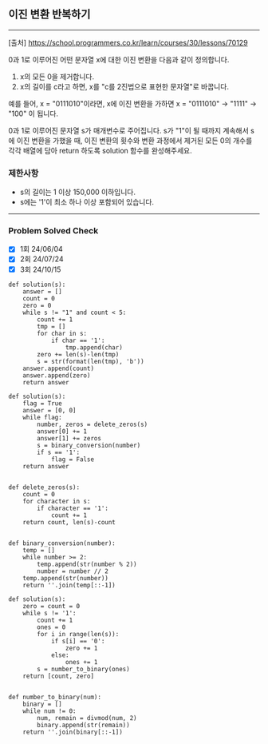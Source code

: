 ## 이진 변환 반복하기

---

[출처] https://school.programmers.co.kr/learn/courses/30/lessons/70129

0과 1로 이루어진 어떤 문자열 x에 대한 이진 변환을 다음과 같이 정의합니다.

1. x의 모든 0을 제거합니다.
2. x의 길이를 c라고 하면, x를 "c를 2진법으로 표현한 문자열"로 바꿉니다.

예를 들어, x = "0111010"이라면, x에 이진 변환을 가하면 x = "0111010" -> "1111" -> "100" 이 됩니다.

0과 1로 이루어진 문자열 s가 매개변수로 주어집니다. s가 "1"이 될 때까지 계속해서 s에 이진 변환을 가했을 때, 이진 변환의 횟수와 변환 과정에서 제거된 모든 0의 개수를 각각 배열에 담아 return 하도록 solution 함수를 완성해주세요.

### 제한사항

- s의 길이는 1 이상 150,000 이하입니다.
- s에는 '1'이 최소 하나 이상 포함되어 있습니다.

---
### Problem Solved Check
- [x] 1회 24/06/04 
- [x] 2회 24/07/24
- [x] 3회 24/10/15

~~~
def solution(s):
    answer = []
    count = 0
    zero = 0
    while s != "1" and count < 5:
        count += 1
        tmp = []
        for char in s:
            if char == '1':
                tmp.append(char)
        zero += len(s)-len(tmp)
        s = str(format(len(tmp), 'b'))
    answer.append(count)
    answer.append(zero)
    return answer
~~~
~~~
def solution(s):
    flag = True
    answer = [0, 0]
    while flag:
        number, zeros = delete_zeros(s)
        answer[0] += 1
        answer[1] += zeros
        s = binary_conversion(number)
        if s == '1':
            flag = False
    return answer


def delete_zeros(s):
    count = 0
    for character in s:
        if character == '1':
            count += 1
    return count, len(s)-count


def binary_conversion(number):
    temp = []
    while number >= 2:
        temp.append(str(number % 2))
        number = number // 2
    temp.append(str(number))
    return ''.join(temp[::-1])
~~~
~~~
def solution(s):
    zero = count = 0
    while s != '1':
        count += 1
        ones = 0
        for i in range(len(s)):
            if s[i] == '0':
                zero += 1
            else:
                ones += 1
        s = number_to_binary(ones)
    return [count, zero]


def number_to_binary(num):
    binary = []
    while num != 0:
        num, remain = divmod(num, 2)
        binary.append(str(remain))
    return ''.join(binary[::-1])
~~~